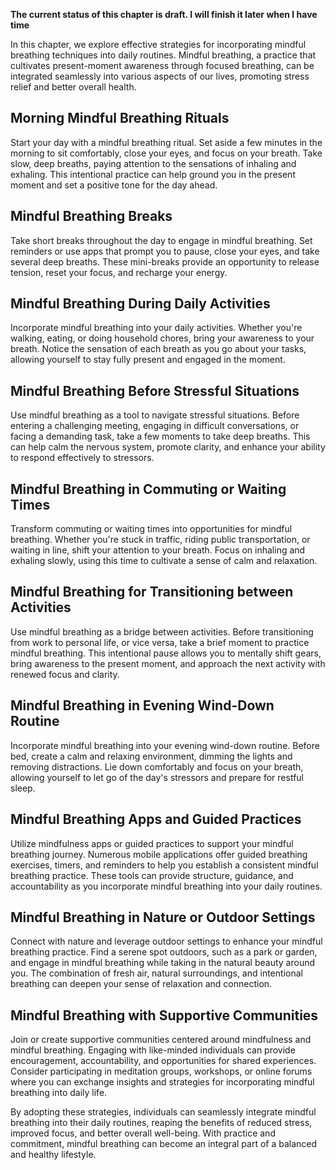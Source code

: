 **The current status of this chapter is draft. I will finish it later when I have time**

In this chapter, we explore effective strategies for incorporating mindful breathing techniques into daily routines. Mindful breathing, a practice that cultivates present-moment awareness through focused breathing, can be integrated seamlessly into various aspects of our lives, promoting stress relief and better overall health.

Morning Mindful Breathing Rituals
---------------------------------

Start your day with a mindful breathing ritual. Set aside a few minutes in the morning to sit comfortably, close your eyes, and focus on your breath. Take slow, deep breaths, paying attention to the sensations of inhaling and exhaling. This intentional practice can help ground you in the present moment and set a positive tone for the day ahead.

Mindful Breathing Breaks
------------------------

Take short breaks throughout the day to engage in mindful breathing. Set reminders or use apps that prompt you to pause, close your eyes, and take several deep breaths. These mini-breaks provide an opportunity to release tension, reset your focus, and recharge your energy.

Mindful Breathing During Daily Activities
-----------------------------------------

Incorporate mindful breathing into your daily activities. Whether you're walking, eating, or doing household chores, bring your awareness to your breath. Notice the sensation of each breath as you go about your tasks, allowing yourself to stay fully present and engaged in the moment.

Mindful Breathing Before Stressful Situations
---------------------------------------------

Use mindful breathing as a tool to navigate stressful situations. Before entering a challenging meeting, engaging in difficult conversations, or facing a demanding task, take a few moments to take deep breaths. This can help calm the nervous system, promote clarity, and enhance your ability to respond effectively to stressors.

Mindful Breathing in Commuting or Waiting Times
-----------------------------------------------

Transform commuting or waiting times into opportunities for mindful breathing. Whether you're stuck in traffic, riding public transportation, or waiting in line, shift your attention to your breath. Focus on inhaling and exhaling slowly, using this time to cultivate a sense of calm and relaxation.

Mindful Breathing for Transitioning between Activities
------------------------------------------------------

Use mindful breathing as a bridge between activities. Before transitioning from work to personal life, or vice versa, take a brief moment to practice mindful breathing. This intentional pause allows you to mentally shift gears, bring awareness to the present moment, and approach the next activity with renewed focus and clarity.

Mindful Breathing in Evening Wind-Down Routine
----------------------------------------------

Incorporate mindful breathing into your evening wind-down routine. Before bed, create a calm and relaxing environment, dimming the lights and removing distractions. Lie down comfortably and focus on your breath, allowing yourself to let go of the day's stressors and prepare for restful sleep.

Mindful Breathing Apps and Guided Practices
-------------------------------------------

Utilize mindfulness apps or guided practices to support your mindful breathing journey. Numerous mobile applications offer guided breathing exercises, timers, and reminders to help you establish a consistent mindful breathing practice. These tools can provide structure, guidance, and accountability as you incorporate mindful breathing into your daily routines.

Mindful Breathing in Nature or Outdoor Settings
-----------------------------------------------

Connect with nature and leverage outdoor settings to enhance your mindful breathing practice. Find a serene spot outdoors, such as a park or garden, and engage in mindful breathing while taking in the natural beauty around you. The combination of fresh air, natural surroundings, and intentional breathing can deepen your sense of relaxation and connection.

Mindful Breathing with Supportive Communities
---------------------------------------------

Join or create supportive communities centered around mindfulness and mindful breathing. Engaging with like-minded individuals can provide encouragement, accountability, and opportunities for shared experiences. Consider participating in meditation groups, workshops, or online forums where you can exchange insights and strategies for incorporating mindful breathing into daily life.

By adopting these strategies, individuals can seamlessly integrate mindful breathing into their daily routines, reaping the benefits of reduced stress, improved focus, and better overall well-being. With practice and commitment, mindful breathing can become an integral part of a balanced and healthy lifestyle.

